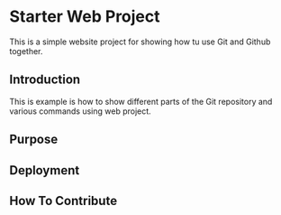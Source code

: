 # Starter Web Project

This is a simple website project for showing how tu use Git and Github together.

## Introduction 

This is example is how to show different parts of the Git repository and various commands using web project.

## Purpose

## Deployment

## How To Contribute
